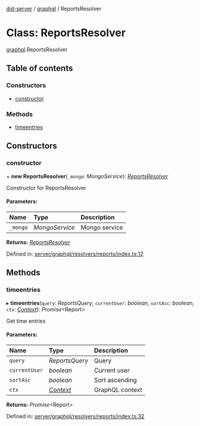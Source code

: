 [did-server](../README.md) / [graphql](../modules/graphql.md) / ReportsResolver

# Class: ReportsResolver

[graphql](../modules/graphql.md).ReportsResolver

## Table of contents

### Constructors

- [constructor](graphql.reportsresolver.md#constructor)

### Methods

- [timeentries](graphql.reportsresolver.md#timeentries)

## Constructors

### constructor

\+ **new ReportsResolver**(`_mongo`: *MongoService*): [*ReportsResolver*](graphql.reportsresolver.md)

Constructor for ReportsResolver

#### Parameters:

Name | Type | Description |
:------ | :------ | :------ |
`_mongo` | *MongoService* | Mongo service    |

**Returns:** [*ReportsResolver*](graphql.reportsresolver.md)

Defined in: [server/graphql/resolvers/reports/index.ts:12](https://github.com/Puzzlepart/did/blob/4fa695e4/server/graphql/resolvers/reports/index.ts#L12)

## Methods

### timeentries

▸ **timeentries**(`query`: *ReportsQuery*, `currentUser`: *boolean*, `sortAsc`: *boolean*, `ctx`: [*Context*](graphql_context.context.md)): *Promise*<Report\>

Get time entries

#### Parameters:

Name | Type | Description |
:------ | :------ | :------ |
`query` | *ReportsQuery* | Query   |
`currentUser` | *boolean* | Current user   |
`sortAsc` | *boolean* | Sort ascending   |
`ctx` | [*Context*](graphql_context.context.md) | GraphQL context    |

**Returns:** *Promise*<Report\>

Defined in: [server/graphql/resolvers/reports/index.ts:32](https://github.com/Puzzlepart/did/blob/4fa695e4/server/graphql/resolvers/reports/index.ts#L32)
